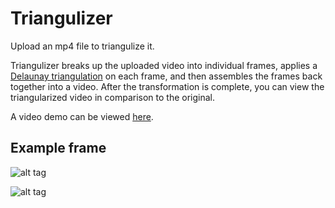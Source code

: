 # Triangulizer


Upload an mp4 file to triangulize it. 

Triangulizer breaks up the uploaded video into individual frames, applies a [Delaunay triangulation](https://en.wikipedia.org/wiki/Delaunay_triangulation) on each frame, and then assembles the frames back together into a video. After the transformation is complete, you can view the triangularized video in comparison to the original.

A video demo can be viewed [here](https://www.youtube.com/watch?v=_AZHZsI5fnc).


Example frame
---

![alt tag](https://github.com/jinichu/Triangulizer/blob/master/examples/RickRoll.png)

![alt tag](https://github.com/jinichu/Triangulizer/blob/master/examples/RickRollTriangularized.png)
